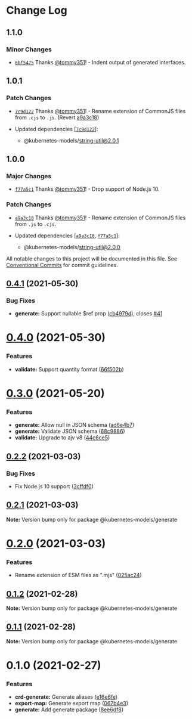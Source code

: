 # Change Log

## 1.1.0

### Minor Changes

- [`6bf5475`](https://github.com/tommy351/kubernetes-models-ts/commit/6bf5475a41905eccb7bacb0eb59d709f2535df81) Thanks [@tommy351](https://github.com/tommy351)! - Indent output of generated interfaces.

## 1.0.1

### Patch Changes

- [`7c9d122`](https://github.com/tommy351/kubernetes-models-ts/commit/7c9d122689a55b644eb87b1661eb63c412302440) Thanks [@tommy351](https://github.com/tommy351)! - Rename extension of CommonJS files from `.cjs` to `.js`. (Revert [a9a3c18](https://github.com/tommy351/kubernetes-models-ts/commit/a9a3c189111b1f4c6975f1c53cde69e724c6f35b))

- Updated dependencies [[`7c9d122`](https://github.com/tommy351/kubernetes-models-ts/commit/7c9d122689a55b644eb87b1661eb63c412302440)]:
  - @kubernetes-models/string-util@2.0.1

## 1.0.0

### Major Changes

- [`f77a5c1`](https://github.com/tommy351/kubernetes-models-ts/commit/f77a5c154b093aaaccdb74ce309076f9dedf3cc9) Thanks [@tommy351](https://github.com/tommy351)! - Drop support of Node.js 10.

### Patch Changes

- [`a9a3c18`](https://github.com/tommy351/kubernetes-models-ts/commit/a9a3c189111b1f4c6975f1c53cde69e724c6f35b) Thanks [@tommy351](https://github.com/tommy351)! - Rename extension of CommonJS files from `.js` to `.cjs`.

- Updated dependencies [[`a9a3c18`](https://github.com/tommy351/kubernetes-models-ts/commit/a9a3c189111b1f4c6975f1c53cde69e724c6f35b), [`f77a5c1`](https://github.com/tommy351/kubernetes-models-ts/commit/f77a5c154b093aaaccdb74ce309076f9dedf3cc9)]:
  - @kubernetes-models/string-util@2.0.0

All notable changes to this project will be documented in this file.
See [Conventional Commits](https://conventionalcommits.org) for commit guidelines.

## [0.4.1](https://github.com/tommy351/kubernetes-models-ts/compare/@kubernetes-models/generate@0.4.0...@kubernetes-models/generate@0.4.1) (2021-05-30)

### Bug Fixes

- **generate:** Support nullable \$ref prop ([cb4979d](https://github.com/tommy351/kubernetes-models-ts/commit/cb4979dd9984c4cf6a91ae80a08f4696eef02828)), closes [#41](https://github.com/tommy351/kubernetes-models-ts/issues/41)

# [0.4.0](https://github.com/tommy351/kubernetes-models-ts/compare/@kubernetes-models/generate@0.3.0...@kubernetes-models/generate@0.4.0) (2021-05-30)

### Features

- **validate:** Support quantity format ([66f502b](https://github.com/tommy351/kubernetes-models-ts/commit/66f502bbc902e81df3c22293937d45d82343d2aa))

# [0.3.0](https://github.com/tommy351/kubernetes-models-ts/compare/@kubernetes-models/generate@0.2.2...@kubernetes-models/generate@0.3.0) (2021-05-20)

### Features

- **generate:** Allow null in JSON schema ([ad6e4b7](https://github.com/tommy351/kubernetes-models-ts/commit/ad6e4b773c6967e1995146c35c5d3932050db794))
- **generate:** Validate JSON schema ([68c9886](https://github.com/tommy351/kubernetes-models-ts/commit/68c9886ec32d6a1f6e0d72eeb193c147cfdce083))
- **validate:** Upgrade to ajv v8 ([44c6ce5](https://github.com/tommy351/kubernetes-models-ts/commit/44c6ce5f50b4847b6228ec059cd8b802bb671281))

## [0.2.2](https://github.com/tommy351/kubernetes-models-ts/compare/@kubernetes-models/generate@0.2.1...@kubernetes-models/generate@0.2.2) (2021-03-03)

### Bug Fixes

- Fix Node.js 10 support ([3cffdf0](https://github.com/tommy351/kubernetes-models-ts/commit/3cffdf0d0a0efc24fcc959d20c8bca657385488f))

## [0.2.1](https://github.com/tommy351/kubernetes-models-ts/compare/@kubernetes-models/generate@0.2.0...@kubernetes-models/generate@0.2.1) (2021-03-03)

**Note:** Version bump only for package @kubernetes-models/generate

# [0.2.0](https://github.com/tommy351/kubernetes-models-ts/compare/@kubernetes-models/generate@0.1.2...@kubernetes-models/generate@0.2.0) (2021-03-03)

### Features

- Rename extension of ESM files as ".mjs" ([025ac24](https://github.com/tommy351/kubernetes-models-ts/commit/025ac24948a07f2d48cc3fe4d3b6329749bc5c3a))

## [0.1.2](https://github.com/tommy351/kubernetes-models-ts/compare/@kubernetes-models/generate@0.1.1...@kubernetes-models/generate@0.1.2) (2021-02-28)

**Note:** Version bump only for package @kubernetes-models/generate

## [0.1.1](https://github.com/tommy351/kubernetes-models-ts/compare/@kubernetes-models/generate@0.1.0...@kubernetes-models/generate@0.1.1) (2021-02-28)

**Note:** Version bump only for package @kubernetes-models/generate

# 0.1.0 (2021-02-27)

### Features

- **crd-generate:** Generate aliases ([e16e6fe](https://github.com/tommy351/kubernetes-models-ts/commit/e16e6fe8736e95cfc48dcfe4ab2f244ac33bb380))
- **export-map:** Generate export map ([067b4e3](https://github.com/tommy351/kubernetes-models-ts/commit/067b4e303c0f662e113fc2ee65e8edf36a86c958))
- **generate:** Add generate package ([8ee6df8](https://github.com/tommy351/kubernetes-models-ts/commit/8ee6df84544c4101f5f44cc7fb4d292f1d8d9b90))
